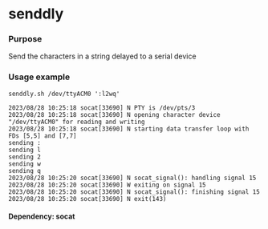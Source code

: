 # senddly

### Purpose
Send the characters in a string delayed to a serial device

### Usage example
```
senddly.sh /dev/ttyACM0 ':l2wq'

2023/08/28 10:25:18 socat[33690] N PTY is /dev/pts/3
2023/08/28 10:25:18 socat[33690] N opening character device "/dev/ttyACM0" for reading and writing
2023/08/28 10:25:18 socat[33690] N starting data transfer loop with FDs [5,5] and [7,7]
sending :
sending l
sending 2
sending w
sending q
2023/08/28 10:25:20 socat[33690] N socat_signal(): handling signal 15
2023/08/28 10:25:20 socat[33690] W exiting on signal 15
2023/08/28 10:25:20 socat[33690] N socat_signal(): finishing signal 15
2023/08/28 10:25:20 socat[33690] N exit(143)
```
#### Dependency: socat
